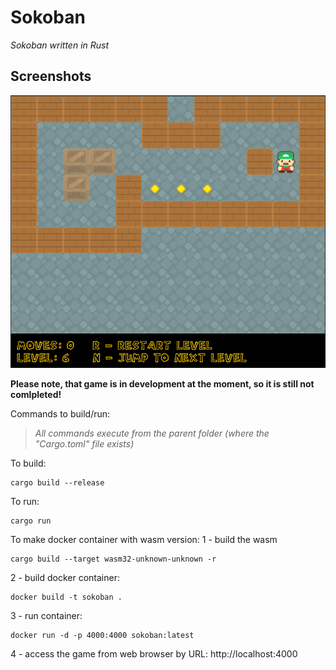 # Sokoban

_Sokoban written in Rust_

## Screenshots
![intro](screenshots/screenshot1.png)


**Please note, that game is in development at the moment, so it is still not comlpleted!**

Commands to build/run:

>_All commands execute from the parent folder (where the "Cargo.toml" file exists)_

To build:
```shell
cargo build --release
```

To run:
```shell
cargo run
```

To make docker container with wasm version:
1 - build the wasm
```shell
cargo build --target wasm32-unknown-unknown -r
```

2 - build docker container:
```shell
docker build -t sokoban .
```

3 - run container:
```shell
docker run -d -p 4000:4000 sokoban:latest
```

4 - access the game from web browser by URL: http://localhost:4000
